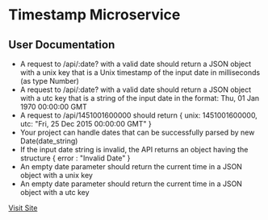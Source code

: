 # Timestamp Microservice
## User Documentation

* A request to /api/:date? with a valid date should return a JSON object with a unix key that is a Unix timestamp of the input date in milliseconds (as type Number)
* A request to /api/:date? with a valid date should return a JSON object with a utc key that is a string of the input date in the format: Thu, 01 Jan 1970 00:00:00 GMT
* A request to /api/1451001600000 should return { unix: 1451001600000, utc: "Fri, 25 Dec 2015 00:00:00 GMT" }
* Your project can handle dates that can be successfully parsed by new Date(date_string)
* If the input date string is invalid, the API returns an object having the structure { error : "Invalid Date" }
* An empty date parameter should return the current time in a JSON object with a unix key
* An empty date parameter should return the current time in a JSON object with a utc key

[Visit Site](https://obn-timestamp-microservice.onrender.com/)
